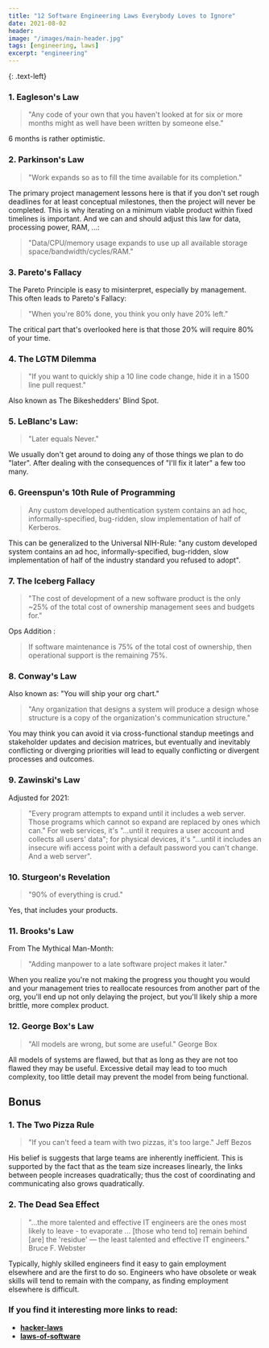 ```yaml
---
title: "12 Software Engineering Laws Everybody Loves to Ignore"
date: 2021-08-02 
header:
image: "/images/main-header.jpg"
tags: [engineering, laws]
excerpt: "engineering"
---
```

{: .text-left}

### 1. Eagleson's Law

<blockquote>
"Any code of your own that you haven't looked at for six or more months might as well have been written by someone else."
</blockquote>

6 months is rather optimistic.

### 2. Parkinson's Law

<blockquote>
"Work expands so as to fill the time available for its completion."
</blockquote>

The primary project management lessons here is that if you don't set rough deadlines for at least conceptual milestones, then
the project will never be completed. This is why iterating on a minimum viable product within fixed timelines is important.
And we can and should adjust this law for data, processing power, RAM, ...:

<blockquote>
"Data/CPU/memory usage expands to use up all available storage space/bandwidth/cycles/RAM."
</blockquote>

### 3. Pareto's Fallacy

The Pareto Principle is easy to misinterpret, especially by management. This often leads to Pareto's Fallacy:

<blockquote>
"When you're 80% done, you think you only have 20% left."
</blockquote>

The critical part that's overlooked here is that those 20% will require 80% of your time.

### 4. The LGTM Dilemma

<blockquote>
"If you want to quickly ship a 10 line code change, hide it in a 1500 line pull request."
</blockquote>

Also known as The Bikeshedders' Blind Spot.

### 5. LeBlanc's Law:

<blockquote>
"Later equals Never."
</blockquote>

We usually don't get around to doing any of those things we plan to do "later". After dealing with the consequences of "I'll
fix it later" a few too many.

### 6. Greenspun's 10th Rule of Programming

<blockquote>
Any custom developed authentication system contains an ad hoc, informally-specified, bug-ridden, slow implementation of half of Kerberos.
</blockquote>

This can be generalized to the Universal NIH-Rule: "any custom developed system contains an ad hoc, informally-specified,
bug-ridden, slow implementation of half of the industry standard you refused to adopt".

### 7. The Iceberg Fallacy

<blockquote>
"The cost of development of a new software product is the only ~25% of the total cost of ownership management sees and budgets for."
</blockquote>

Ops Addition :

<blockquote>
If software maintenance is 75% of the total cost of ownership, then operational support is the remaining 75%.
</blockquote>

### 8. Conway's Law

Also known as: "You will ship your org chart."

<blockquote>
"Any organization that designs a system will produce a design whose structure is a copy of the organization's communication structure."
</blockquote>

You may think you can avoid it via cross-functional standup meetings and stakeholder updates and decision matrices, but
eventually and inevitably conflicting or diverging priorities will lead to equally conflicting or divergent processes and
outcomes.

### 9. Zawinski's Law

Adjusted for 2021:

<blockquote>
"Every program attempts to expand until it includes a web server. Those programs which cannot so expand are replaced by ones which can."
For web services, it's "...until it requires a user account and collects all users' data"; for physical devices, it's "...until it includes an insecure wifi access point with a default password you can't change. And a web server".
</blockquote>

### 10. Sturgeon's Revelation

<blockquote>
"90% of everything is crud."
</blockquote>

Yes, that includes your products.

### 11. Brooks's Law

From The Mythical Man-Month:

<blockquote>
"Adding manpower to a late software project makes it later."
</blockquote>

When you realize you're not making the progress you thought you would and your management tries to reallocate resources from
another part of the org, you'll end up not only delaying the project, but you'll likely ship a more brittle, more complex
product.

### 12. George Box's Law

<blockquote>
"All models are wrong, but some are useful."
                            George Box
</blockquote>

All models of systems are flawed, but that as long as they are not too flawed they may be useful. Excessive detail may lead
to too much complexity, too little detail may prevent the model from being functional.

## Bonus

### 1. The Two Pizza Rule

<blockquote>
"If you can't feed a team with two pizzas, it's too large."
                                        Jeff Bezos
</blockquote>

His belief is suggests that large teams are inherently inefficient. This is supported by the fact that as the team size
increases linearly, the links between people increases quadratically; thus the cost of coordinating and communicating also
grows quadratically.

### 2. The Dead Sea Effect

<blockquote>
"...the more talented and effective IT engineers are the ones most likely to leave - to evaporate ... [those who tend to] remain behind [are] the 'residue' — the least talented and effective IT engineers."
                                                                                                      Bruce F. Webster
</blockquote>

Typically, highly skilled engineers find it easy to gain employment elsewhere and are the first to do so. Engineers who have
obsolete or weak skills will tend to remain with the company, as finding employment elsewhere is difficult.

### If you find it interesting more links to read:

- <strong> <a href="https://github.com/dwmkerr/hacker-laws#the-law-of-conservation-of-complexity-teslers-law">hacker-laws</a> </strong> 
- <strong> <a href="https://www.laws-of-software.com/">laws-of-software </a></strong> 
